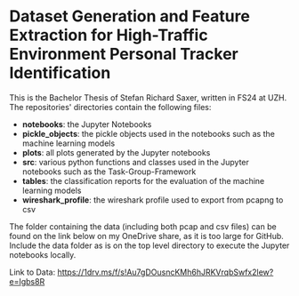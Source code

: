 # Dataset Generation and Feature Extraction for High-Traffic Environment Personal Tracker Identification

This is the Bachelor Thesis of Stefan Richard Saxer, written in FS24 at UZH. The repositories' directories contain the following files:
- **notebooks**: the Jupyter Notebooks
- **pickle_objects**: the pickle objects used in the notebooks such as the machine learning models
- **plots**: all plots generated by the Jupyter notebooks 
- **src**: various python functions and classes used in the Jupyter notebooks such as the Task-Group-Framework 
- **tables**: the classification reports for the evaluation of the machine learning models
- **wireshark_profile**: the wireshark profile used to export from pcapng to csv


The folder containing the data (including both pcap and csv files) can be found on the link below on my OneDrive share, as it is too large for GitHub. Include the data folder as is on the top level directory to execute the Jupyter notebooks locally. 

Link to Data: https://1drv.ms/f/s!Au7gDOusncKMh6hJRKVrqbSwfx2lew?e=Igbs8R



